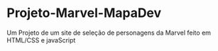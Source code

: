 # Projeto-Marvel-MapaDev
Um Projeto de um site de seleção de personagens da Marvel feito em HTML/CSS e javaScript
